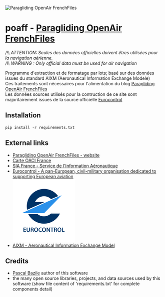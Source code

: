 ![Paragliding OpenAir FrenchFiles](http://pascal.bazile.free.fr/paraglidingFolder/divers/GPS/OpenAir-Format/img/Paragliding-OpenAir-FrenchFiles_WorkInProgress.jpg)

# poaff - [Paragliding OpenAir FrenchFiles](http://pascal.bazile.free.fr/paraglidingFolder/divers/GPS/OpenAir-Format/)

*/!\ ATTENTION: Seules des données officielles doivent êtres utilisées pour la navigation aérienne.*  
*/!\ WARNING  : Only official data must be used for air navigation*  

Programme d'extraction et de formatage par lots; basé sur des données issues du standard AIXM (Aeronautical Information Exchange Modele)  
Ces traitements sont nécessaires pour l'alimentation du blog [Paragliding OpenAir FrenchFiles](http://pascal.bazile.free.fr/paraglidingFolder/divers/GPS/OpenAir-Format/)  
Les données sources utilisés pour la contruction de ce site sont majoritairement issues de la source officielle [Eurocontrol](https://www.eurocontrol.int/) 


## Installation
```
pip install -r requirements.txt
```


## External links
- [Paragliding OpenAir FrenchFiles - website](http://pascal.bazile.free.fr/paraglidingFolder/divers/GPS/OpenAir-Format/)  
- [Carte OACI France](https://www.geoportail.gouv.fr/donnees/carte-oaci-vfr)
- [SIA France - Service de l'Information Aéronautique](https://www.sia.aviation-civile.gouv.fr/)
- [Eurocontrol - A pan-European, civil-military organisation dedicated to supporting European aviation](https://www.eurocontrol.int/)  
![eurocontrol-website](eurocontrol.svg)  
- [AIXM - Aeronautical Information Exchange Model](http://www.aixm.aero/)


## Credits
- [Pascal Bazile](https://github.com/BPascal-91/) author of this software
- the many open source libraries, projects, and data sources used by this software (show file content of 'requirements.txt' for complete components detail)  

